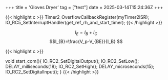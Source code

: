 +++
title = 'Gloves Dryer'
tag = ["test"]
date = 2025-03-14T15:24:36Z
+++



{{< highlight c >}}
Timer2_OverflowCallbackRegister(myTimer2ISR);
IO_RC5_SetInterruptHandler(get_ref_rh_and_start_timer);
{{< /highlight >}}

$$I_{E}=I_{B} +I_{C} $$
$$I_{B}=\frac{V_p-V_{BE}}{I_B} $$




{{< highlight c >}}


void start_com(){
    IO_RC2_SetDigitalOutput();
    IO_RC2_SetLow();
    DELAY_milliseconds(18);
    IO_RC2_SetHigh();
    DELAY_microseconds(15);
    IO_RC2_SetDigitalInput();
}
{{< /highlight >}}


